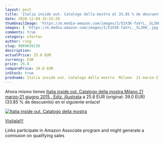 ```yaml
---
layout: post
title: 'Italia inside out. Catalogo della mostra al 33.85 % de descuento'
date: 2020-12-04 15:15:29
thumbnailImage: 'https://m.media-amazon.com/images/I/51X3K-faVrL._SL200_.jpg'
images: [ 'https://m.media-amazon.com/images/I/51X3K-faVrL._SL200_.jpg' ]
comments: true
category: ofertas
author: ring
slug: 8869656136
description:
actualPrice: 25.8 EUR
currency: EUR
price: 25.8
comparePrice: 39.0 EUR
inStock: true
prodname: Italia inside out. Catalogo della mostra  Milano  21 marzo-21 giugno 2015 . Ediz. illustrata
---
```


Ahora mismo tienes [Italia inside out. Catalogo della mostra  Milano  21 marzo-21 giugno 2015 . Ediz. illustrata](https://www.amazon.it/dp/8869656136/?tag=tolees00-21) a 25.8 EUR (original: 39.0 EUR) (33.85 %  de descuento) en el siguiente enlace!

[![Italia inside out. Catalogo della mostra](https://m.media-amazon.com/images/I/51X3K-faVrL._SL200_.jpg)](https://www.amazon.it/dp/8869656136/?tag=tolees00-21)

[Visítala!!!](https://www.amazon.it/dp/8869656136/?tag=tolees00-21)

Links participate in Amazon Associate program and might generate a comission on qualifying sales
